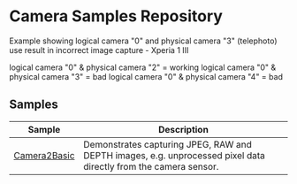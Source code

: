 # Camera Samples Repository

Example showing logical camera "0" and physical camera "3" (telephoto) use result in incorrect image capture - Xperia 1 III

logical camera "0" & physical camera "2" = working
logical camera "0" & physical camera "3" = bad
logical camera "0" & physical camera "4" = bad

## Samples

| Sample                                    | Description  |
| ----------------------------------------- | ------------ |
| [Camera2Basic](Camera2Basic)              | Demonstrates capturing JPEG, RAW and DEPTH images, e.g. unprocessed pixel data directly from the camera sensor. |

